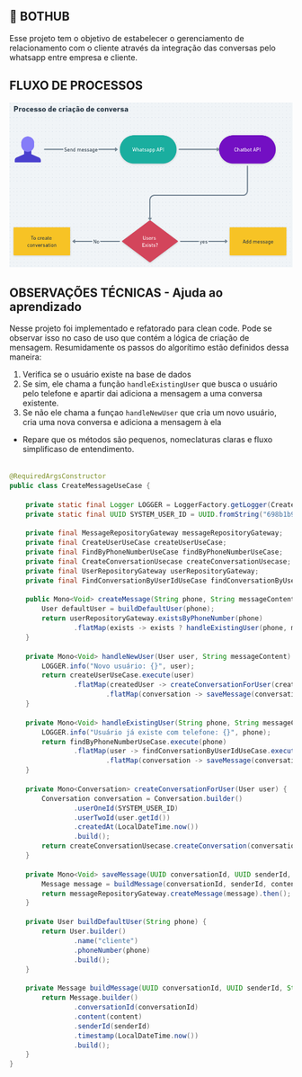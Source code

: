 ## 🎯 BOTHUB

Esse projeto tem o objetivo de estabelecer o gerenciamento de relacionamento com o cliente através da integração das
conversas pelo whatsapp entre empresa e cliente.

## FLUXO DE PROCESSOS

![img.png](img.png)

## OBSERVAÇÕES TÉCNICAS - Ajuda ao aprendizado

Nesse projeto foi implementado e refatorado para clean code. Pode se observar isso no caso de uso que contém a lógica de
criação de mensagem. Resumidamente os passos do algorítimo estão definidos dessa maneira:

1. Verifica se o usuário existe na base de dados
2. Se sim, ele chama a função `handleExistingUser` que busca o usuário pelo telefone e apartir dai adiciona a mensagem
   a uma conversa existente.
3. Se não ele chama a funçao `handleNewUser` que cria um novo usuário, cria uma nova conversa e adiciona a mensagem à
   ela

- Repare que os métodos são pequenos, nomeclaturas claras e fluxo simplificaso de entendimento.

```java

@RequiredArgsConstructor
public class CreateMessageUseCase {

    private static final Logger LOGGER = LoggerFactory.getLogger(CreateMessageUseCase.class);
    private static final UUID SYSTEM_USER_ID = UUID.fromString("698b1b94-07e9-4f8f-9854-514911b7ef06");

    private final MessageRepositoryGateway messageRepositoryGateway;
    private final CreateUserUseCase createUserUseCase;
    private final FindByPhoneNumberUseCase findByPhoneNumberUseCase;
    private final CreateConversationUsecase createConversationUsecase;
    private final UserRepositoryGateway userRepositoryGateway;
    private final FindConversationByUserIdUseCase findConversationByUserIdUseCase;

    public Mono<Void> createMessage(String phone, String messageContent) {
        User defaultUser = buildDefaultUser(phone);
        return userRepositoryGateway.existsByPhoneNumber(phone)
                .flatMap(exists -> exists ? handleExistingUser(phone, messageContent) : handleNewUser(defaultUser, messageContent));
    }

    private Mono<Void> handleNewUser(User user, String messageContent) {
        LOGGER.info("Novo usuário: {}", user);
        return createUserUseCase.execute(user)
                .flatMap(createdUser -> createConversationForUser(createdUser)
                        .flatMap(conversation -> saveMessage(conversation.getId(), createdUser.getId(), messageContent)));
    }

    private Mono<Void> handleExistingUser(String phone, String messageContent) {
        LOGGER.info("Usuário já existe com telefone: {}", phone);
        return findByPhoneNumberUseCase.execute(phone)
                .flatMap(user -> findConversationByUserIdUseCase.execute(user.getId())
                        .flatMap(conversation -> saveMessage(conversation.getId(), user.getId(), messageContent)));
    }

    private Mono<Conversation> createConversationForUser(User user) {
        Conversation conversation = Conversation.builder()
                .userOneId(SYSTEM_USER_ID)
                .userTwoId(user.getId())
                .createdAt(LocalDateTime.now())
                .build();
        return createConversationUsecase.createConversation(conversation);
    }

    private Mono<Void> saveMessage(UUID conversationId, UUID senderId, String content) {
        Message message = buildMessage(conversationId, senderId, content);
        return messageRepositoryGateway.createMessage(message).then();
    }

    private User buildDefaultUser(String phone) {
        return User.builder()
                .name("cliente")
                .phoneNumber(phone)
                .build();
    }

    private Message buildMessage(UUID conversationId, UUID senderId, String content) {
        return Message.builder()
                .conversationId(conversationId)
                .content(content)
                .senderId(senderId)
                .timestamp(LocalDateTime.now())
                .build();
    }
}
```
